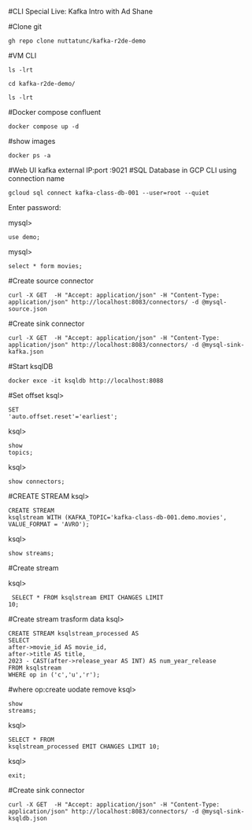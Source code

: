 #CLI Special Live: Kafka Intro with Ad Shane

#Clone git
<pre><code>gh repo clone nuttatunc/kafka-r2de-demo</code></pre>
#VM CLI
<pre><code>ls -lrt</code></pre>
<pre><code>cd kafka-r2de-demo/</code></pre>
<pre><code>ls -lrt</code></pre>
#Docker compose confluent</code></pre>
<pre><code>docker compose up -d</code></pre>
#show images 
<pre><code>docker ps -a</code></pre>
#Web UI kafka external IP:port
<external IP>:9021
#SQL Database in GCP CLI using connection name
<pre><code>gcloud sql connect kafka-class-db-001 --user=root --quiet</code></pre>
Enter password:

mysql> <pre><code>use demo;</code></pre>
mysql> <pre><code>select * form movies;</code></pre>





#Create source connector
<pre><code>curl -X GET  -H "Accept: application/json" -H "Content-Type: application/json" http://localhost:8083/connectors/ -d @mysql-source.json</code></pre>
#Create sink connector
<pre><code>curl -X GET  -H "Accept: application/json" -H "Content-Type: application/json" http://localhost:8083/connectors/ -d @mysql-sink-kafka.json</code></pre>


#Start ksqlDB
<pre><code>docker exce -it ksqldb http://localhost:8088</code></pre>
#Set offset 
ksql> <pre><code>SET 'auto.offset.reset'='earliest';</code></pre>
ksql> <pre><code>show topics;</code></pre>
ksql><pre><code>show connectors;</code></pre>
#CREATE STREAM <stram name >
ksql> <pre><code>CREATE STREAM ksqlstream WITH 
(KAFKA_TOPIC='kafka-class-db-001.demo.movies', VALUE_FORMAT = 'AVRO');</code></pre>
  
ksql> <pre><code>show streams;</code></pre>
  
#Create stream
  
ksql><pre><code> SELECT * FROM ksqlstream EMIT CHANGES LIMIT 10;</code></pre>
#Create stream trasform data
ksql> 
<pre><code>CREATE STREAM ksqlstream_processed AS 
SELECT 
after->movie_id AS movie_id,
after->title AS title,
2023 - CAST(after->release_year AS INT) AS num_year_release
FROM ksqlstream
WHERE op in ('c','u','r');</code></pre>
  
#where op:create uodate remove
ksql> <pre><code>show streams;</code></pre>
ksql> <pre><code>SELECT * FROM ksqlstream_processed EMIT CHANGES LIMIT 10;</code></pre>

ksql><pre><code>exit;</code></pre>

#Create sink connector
<pre><code>curl -X GET  -H "Accept: application/json" -H "Content-Type: application/json" http://localhost:8083/connectors/ -d @mysql-sink-ksqldb.json</code></pre>

